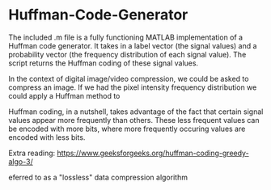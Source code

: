# Huffman-Code-Generator
The included .m file is a fully functioning MATLAB implementation of a Huffman code generator. It takes in a label vector (the signal values) and a probability vector (the frequency distribution of each signal value). The script returns the Huffman coding of these signal values.

In the context of digital image/video compression, we could be asked to compress an image. If we had the pixel intensity frequency distribution we could apply a Huffman method to 

Huffman coding, in a nutshell, takes advantage of the fact that certain signal values appear more frequently than others. These less frequent values can be encoded with more bits, where more frequently occuring values are encoded with less bits.

Extra reading: https://www.geeksforgeeks.org/huffman-coding-greedy-algo-3/

eferred to as a "lossless" data compression algorithm
